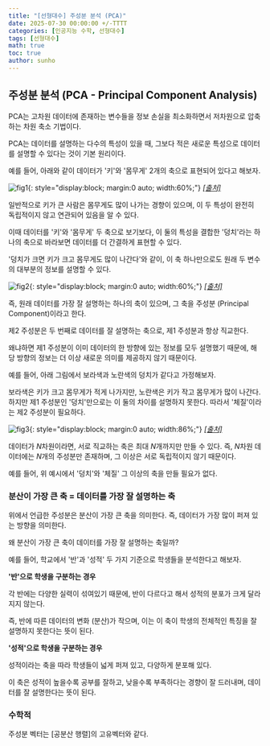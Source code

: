 ```yaml
---
title: "[선형대수] 주성분 분석 (PCA)"
date: 2025-07-30 00:00:00 +/-TTTT
categories: [인공지능 수학, 선형대수]
tags: [선형대수]
math: true
toc: true
author: sunho
---
```


## 주성분 분석 (PCA - Principal Component Analysis)

PCA는 고차원 데이터에 존재하는 변수들을 정보 손실을 최소화하면서 저차원으로 압축하는 차원 축소 기법이다. 

PCA는 데이터를 설명하는 다수의 특성이 있을 때, 그보다 적은 새로운 특성으로 데이터를 설명할 수 있다는 것이 기본 원리이다.

예를 들어, 아래와 같이 데이터가 '키'와 '몸무게' 2개의 축으로 표현되어 있다고 해보자.

![fig1](mlm/30-1.png){: style="display:block; margin:0 auto; width:60%;"}
_[[출처]](https://www.youtube.com/watch?v=CodLsdbfjvI)_

일반적으로 키가 큰 사람은 몸무게도 많이 나가는 경향이 있으며, 이 두 특성이 완전히 독립적이지 않고 연관되어 있음을 알 수 있다.

이때 데이터를 '키'와 '몸무게' 두 축으로 보기보다, 이 둘의 특성을 결합한 '덩치'라는 하나의 축으로 바라보면 데이터를 더 간결하게 표현할 수 있다.

'덩치가 크면 키가 크고 몸무게도 많이 나간다'와 같이, 이 축 하나만으로도 원래 두 변수의 대부분의 정보를 설명할 수 있다.

![fig2](mlm/30-2.png){: style="display:block; margin:0 auto; width:60%;"}
_[[출처]](https://www.youtube.com/watch?v=CodLsdbfjvI)_

즉, 원래 데이터를 가장 잘 설명하는 하나의 축이 있으며, 그 축을 주성분 (Principal Component)이라고 한다.

제2 주성분은 두 번째로 데이터를 잘 설명하는 축으로, 제1 주성분과 항상 직교한다.

왜냐하면 제1 주성분이 이미 데이터의 한 방향에 있는 정보를 모두 설명했기 때문에,
해당 방향의 정보는 더 이상 새로운 의미를 제공하지 않기 때문이다.

예를 들어, 아래 그림에서 보라색과 노란색의 덩치가 같다고 가정해보자.

보라색은 키가 크고 몸무게가 적게 나가지만, 노란색은 키가 작고 몸무게가 많이 나간다. 하지만 제1 주성분인 '덩치'만으로는 이 둘의 차이를 설명하지 못한다. 따라서 '체질'이라는 제2 주성분이 필요하다.

![fig3](mlm/30-3.png){: style="display:block; margin:0 auto; width:86%;"}
_[[출처]](https://www.youtube.com/watch?v=CodLsdbfjvI)_

데이터가 $N$차원이라면, 서로 직교하는 축은 최대 $N$개까지만 만들 수 있다. 즉, $N$차원 데이터에는 $N$개의 주성분만 존재하며, 그 이상은 서로 독립적이지 않기 때문이다.

예를 들어, 위 예시에서 '덩치'와 '체질' 그 이상의 축을 만들 필요가 없다.

### 분산이 가장 큰 축 = 데이터를 가장 잘 설명하는 축

위에서 언급한 주성분은 분산이 가장 큰 축을 의미한다. 즉, 데이터가 가장 많이 퍼져 있는 방향을 의미한다.

왜 분산이 가장 큰 축이 데이터를 가장 잘 설명하는 축일까?

예를 들어, 학교에서 '반'과 '성적' 두 가지 기준으로 학생들을 분석한다고 해보자.

**'반'으로 학생을 구분하는 경우**

각 반에는 다양한 실력이 섞여있기 때문에, 반이 다르다고 해서 성적의 분포가 크게 달라지지 않는다. 

즉, 반에 따른 데이터의 변화 (분산)가 작으며, 이는 이 축이 학생의 전체적인 특징을 잘 설명하지 못한다는 뜻이 된다.

**'성적'으로 학생을 구분하는 경우**

성적이라는 축을 따라 학생들이 넓게 퍼져 있고, 다양하게 분포해 있다.

이 축은 성적이 높을수록 공부를 잘하고, 낮을수록 부족하다는 경향이 잘 드러내며, 데이터를 잘 설명한다는 뜻이 된다.

### 수학적

주성분 벡터는 [공분산 행렬]의 고유벡터와 같다.
